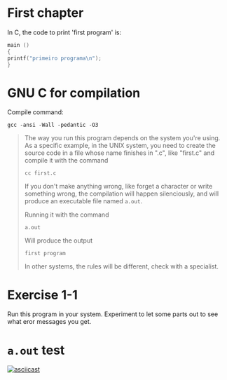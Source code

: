 # First chapter

In C, the code to print 'first program' is:

``` c++
main ()
{
printf("primeiro programa\n");
}
```

# GNU C for compilation
Compile command:

`gcc -ansi -Wall -pedantic -O3`

> The way you run this program depends on the system you're using. As a specific
> example, in the UNIX system, you need to create the source code in a file
> whose name finishes in ".c", like "first.c" and compile it with the command
>
> `cc first.c`
>
> If you don't make anything wrong, like forget a character or write something
> wrong, the compilation will happen silenciously, and will produce an
> executable file named `a.out`.
>
> Running it with the command
>
> `a.out`
>
> Will produce the output
>
> `first program`
>
> In other systems, the rules will be different, check with a specialist.

# Exercise 1-1

Run this program in your system. Experiment to let some parts out to see what
eror messages you get.


# `a.out` test
[![asciicast](https://asciinema.org/a/LHUFkpW0aT94zybEPoGL87hOA.png)](https://asciinema.org/a/LHUFkpW0aT94zybEPoGL87hOA)
